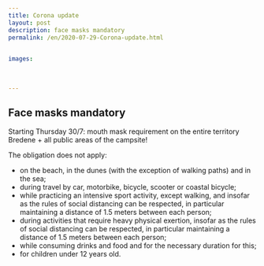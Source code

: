 ```yaml
---
title: Corona update
layout: post
description: face masks mandatory
permalink: /en/2020-07-29-Corona-update.html

    
images: 
    
    
    
---
```


## Face masks mandatory

Starting Thursday 30/7: mouth mask requirement on the entire territory Bredene + all public areas of the campsite!

The obligation does not apply:
- on the beach, in the dunes (with the exception of walking paths) and in the sea;
- during travel by car, motorbike, bicycle, scooter or coastal bicycle;
- while practicing an intensive sport activity, except walking, and insofar as the rules of social distancing can be respected, in particular maintaining a distance of 1.5 meters between each person;
- during activities that require heavy physical exertion, insofar as the rules of social distancing can be respected, in particular maintaining a distance of 1.5 meters between each person;
- while consuming drinks and food and for the necessary duration for this;
- for children under 12 years old.


